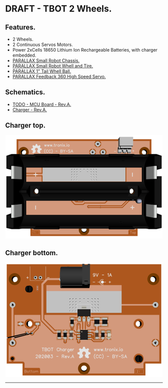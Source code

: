 # DRAFT - TBOT 2 Wheels.

## Features.

- 2 Wheels.
- 2 Continuous Servos Motors.
- Power 2xCells 18650 Lithium Ion Rechargeable Batteries, with charger embedded.
- [PARALLAX Small Robot Chassis.](https://www.parallax.com/product/700-00022)
- [PARALLAX Small Robot Whell and Tire.](https://www.parallax.com/product/28114)
- [PARALLAX 1" Tail Whell Ball.](https://www.parallax.com/product/700-00009)
- [PARALLAX Feedback 360 High Speed Servo.](https://www.parallax.com/product/900-00360)

## Schematics.

- [TODO - MCU Board - Rev.A.](./tbot-mcu.pdf)
- [Charger - Rev.A.](./tbot-charger.pdf)

## Charger top.

![TBOT Chatger Top](./pics/tbot-charger-top.png)

## Charger bottom.

![TBOT Charger Bottom](./pics/tbot-charger-bottom.png)

---